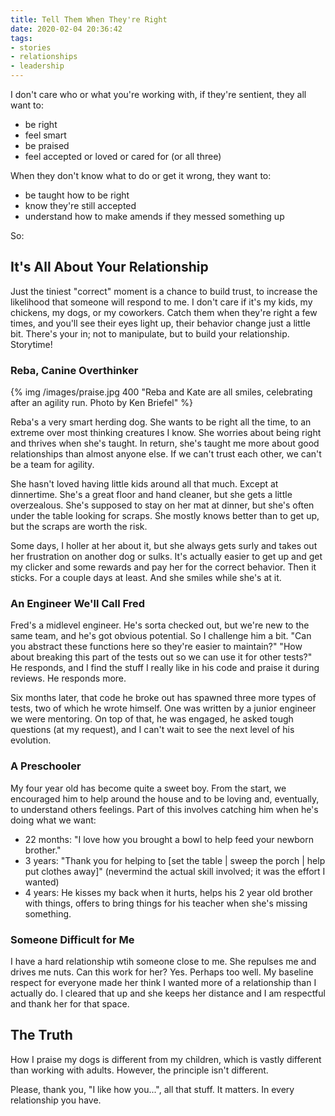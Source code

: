 ```yaml
---
title: Tell Them When They're Right
date: 2020-02-04 20:36:42
tags:
- stories
- relationships
- leadership
---
```

I don't care who or what you're working with, if they're sentient, they all want to:
* be right
* feel smart
* be praised
* feel accepted or loved or cared for (or all three)

When they don't know what to do or get it wrong, they want to:
* be taught how to be right
* know they're still accepted
* understand how to make amends if they messed something up

So:
<!-- more -->

## It's All About Your Relationship
Just the tiniest "correct" moment is a chance to build trust, to increase the likelihood that someone will respond to me. I don't care if it's my kids, my chickens, my dogs, or my coworkers. Catch them when they're right a few times, and you'll see their eyes light up, their behavior change just a little bit. There's your in; not to manipulate, but to build your relationship. Storytime!

### Reba, Canine Overthinker
{% img /images/praise.jpg 400 "Reba and Kate are all smiles, celebrating after an agility run. Photo by Ken Briefel" %}

Reba's a very smart herding dog. She wants to be right all the time, to an extreme over most thinking creatures I know. She worries about being right and thrives when she's taught. In return, she's taught me more about good relationships than almost anyone else. If we can't trust each other, we can't be a team for agility.

She hasn't loved having little kids around all that much. Except at dinnertime. She's a great floor and hand cleaner, but she gets a little overzealous. She's supposed to stay on her mat at dinner, but she's often under the table looking for scraps. She mostly knows better than to get up, but the scraps are worth the risk.

Some days, I holler at her about it, but she always gets surly and takes out her frustration on another dog or sulks. It's actually easier to get up and get my clicker and some rewards and pay her for the correct behavior. Then it sticks. For a couple days at least. And she smiles while she's at it.

### An Engineer We'll Call Fred
Fred's a midlevel engineer. He's sorta checked out, but we're new to the same team, and he's got obvious potential. So I challenge him a bit. "Can you abstract these functions here so they're easier to maintain?" "How about breaking this part of the tests out so we can use it for other tests?" He responds, and I find the stuff I really like in his code and praise it during reviews. He responds more.

Six months later, that code he broke out has spawned three more types of tests, two of which he wrote himself. One was written by a junior engineer we were mentoring. On top of that, he was engaged, he asked tough questions (at my request), and I can't wait to see the next level of his evolution.

### A Preschooler
My four year old has become quite a sweet boy. From the start, we encouraged him to help around the house and to be loving and, eventually, to understand others feelings. Part of this involves catching him when he's doing what we want:

* 22 months: "I love how you brought a bowl to help feed your newborn brother."
* 3 years: "Thank you for helping to [set the table | sweep the porch | help put clothes away]" (nevermind the actual skill involved; it was the effort I wanted)
* 4 years: He kisses my back when it hurts, helps his 2 year old brother with things, offers to bring things for his teacher when she's missing something.

### Someone Difficult for Me
I have a hard relationship wtih someone close to me. She repulses me and drives me nuts. Can this work for her? Yes. Perhaps too well. My baseline respect for everyone made her think I wanted more of a relationship than I actually do. I cleared that up and she keeps her distance and I am respectful and thank her for that space.

## The Truth
How I praise my dogs is different from my children, which is vastly different than working with adults. However, the principle isn't different. 

Please, thank you, "I like how you...", all that stuff. It matters. In every relationship you have.